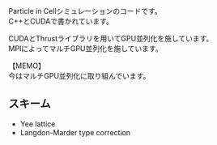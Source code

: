 Particle in Cellシミュレーションのコードです。\
C++とCUDAで書かれています。

CUDAとThrustライブラリを用いてGPU並列化を施しています。\
MPIによってマルチGPU並列化を施しています。

【MEMO】\
今はマルチGPU並列化に取り組んでいます。

## スキーム
- Yee lattice
- Langdon-Marder type correction
